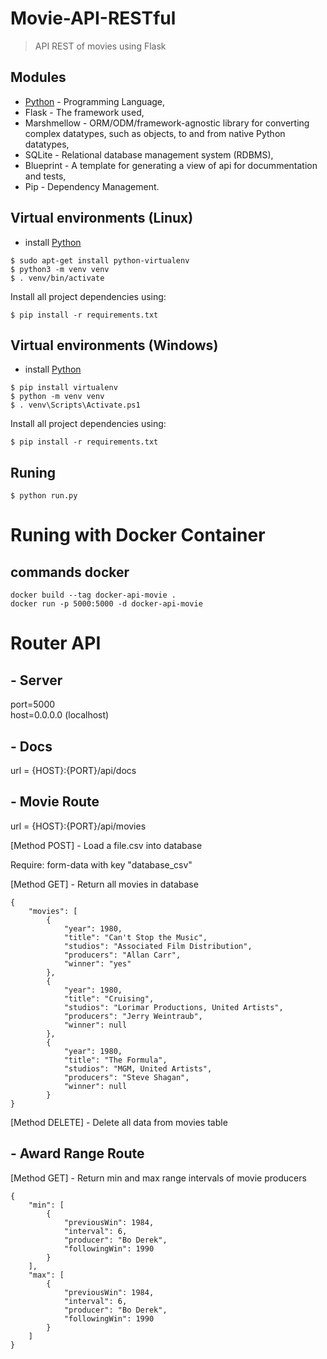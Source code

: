 # Movie-API-RESTful
> API REST of movies using Flask

## Modules

- [Python](https://www.python.org/downloads/) - Programming Language,
- Flask - The framework used,
- Marshmellow - ORM/ODM/framework-agnostic library for converting complex datatypes, such as objects, to and from native Python datatypes,
- SQLite - Relational database management system (RDBMS),
- Blueprint - A template for generating a view of api for docummentation and tests,
- Pip - Dependency Management.

## Virtual environments (Linux)
- install [Python](https://www.python.org/downloads/)
```
$ sudo apt-get install python-virtualenv
$ python3 -m venv venv
$ . venv/bin/activate
```
Install all project dependencies using:
```
$ pip install -r requirements.txt
```
## Virtual environments (Windows)
- install [Python](https://www.python.org/downloads/)
```
$ pip install virtualenv
$ python -m venv venv
$ . venv\Scripts\Activate.ps1
```
Install all project dependencies using:
```
$ pip install -r requirements.txt
```
## Runing

```
$ python run.py
```
# Runing with Docker Container
## commands docker
```
docker build --tag docker-api-movie .   
docker run -p 5000:5000 -d docker-api-movie   
```

# Router API

## - Server 
port=5000 \
host=0.0.0.0 (localhost) 

## - Docs
url = {HOST}:{PORT}/api/docs

## - Movie Route
url = {HOST}:{PORT}/api/movies

[Method POST] - Load a file.csv into database

Require: form-data with key "database_csv"


[Method GET] - Return all movies in database
```
{
    "movies": [
        {
            "year": 1980,
            "title": "Can't Stop the Music",
            "studios": "Associated Film Distribution",
            "producers": "Allan Carr",
            "winner": "yes"
        },
        {
            "year": 1980,
            "title": "Cruising",
            "studios": "Lorimar Productions, United Artists",
            "producers": "Jerry Weintraub",
            "winner": null
        },
        {
            "year": 1980,
            "title": "The Formula",
            "studios": "MGM, United Artists",
            "producers": "Steve Shagan",
            "winner": null
        }
}
```

[Method DELETE] - Delete all data from movies table

## - Award Range Route
[Method GET] - Return min and max range intervals of movie producers
```
{
    "min": [
        {
            "previousWin": 1984,
            "interval": 6,
            "producer": "Bo Derek",
            "followingWin": 1990
        }
    ],
    "max": [
        {
            "previousWin": 1984,
            "interval": 6,
            "producer": "Bo Derek",
            "followingWin": 1990
        }
    ]
}
```
